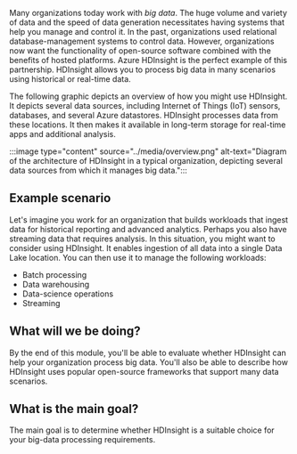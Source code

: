 Many organizations today work with *big data*. The huge volume and variety of data and the speed of data generation necessitates having systems that help you manage and control it. In the past, organizations used relational database-management systems to control data. However, organizations now want the functionality of open-source software combined with the benefits of hosted platforms. Azure HDInsight is the perfect example of this partnership. HDInsight allows you to process big data in many scenarios using historical or real-time data.

The following graphic depicts an overview of how you might use HDInsight. It depicts several data sources, including Internet of Things (IoT) sensors, databases, and several Azure datastores. HDInsight processes data from these locations. It then makes it available in long-term storage for real-time apps and additional analysis.

:::image type="content" source="../media/overview.png" alt-text="Diagram of the architecture of HDInsight in a typical organization, depicting several data sources from which it manages big data.":::

## Example scenario

Let's imagine you work for an organization that builds workloads that ingest data for historical reporting and advanced analytics. Perhaps you also have streaming data that requires analysis. In this situation, you might want to consider using HDInsight. It enables ingestion of all data into a single Data Lake location. You can then use it to manage the following workloads:

- Batch processing
- Data warehousing
- Data-science operations
- Streaming

## What will we be doing?

By the end of this module, you'll be able to evaluate whether HDInsight can help your organization process big data. You'll also be able to describe how HDInsight uses popular open-source frameworks that support many data scenarios.

## What is the main goal?

The main goal is to determine whether HDInsight is a suitable choice for your big-data processing requirements.
